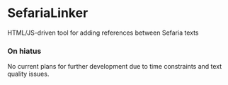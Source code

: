 # SefariaLinker
HTML/JS-driven tool for adding references between Sefaria texts

### On hiatus
No current plans for further development due to time constraints and text quality issues.
